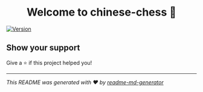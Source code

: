 <h1 align="center">Welcome to chinese-chess 👋</h1>
<p>
  <a href="https://www.npmjs.com/package/chinese-chess" target="_blank">
    <img alt="Version" src="https://img.shields.io/npm/v/chinese-chess.svg">
  </a>
</p>

## Show your support

Give a ⭐️ if this project helped you!

***
_This README was generated with ❤️ by [readme-md-generator](https://github.com/kefranabg/readme-md-generator)_